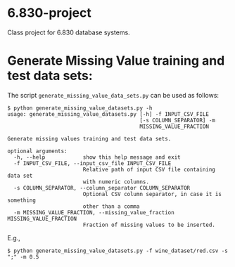# 6.830-project
Class project for 6.830 database systems.

# Generate Missing Value training and test data sets:

The script ```generate_missing_value_data_sets.py``` can be used as follows:

```
$ python generate_missing_value_datasets.py -h
usage: generate_missing_value_datasets.py [-h] -f INPUT_CSV_FILE
                                          [-s COLUMN_SEPARATOR] -m
                                          MISSING_VALUE_FRACTION

Generate missing values training and test data sets.

optional arguments:
  -h, --help            show this help message and exit
  -f INPUT_CSV_FILE, --input_csv_file INPUT_CSV_FILE
                        Relative path of input CSV file containing data set
                        with numeric columns.
  -s COLUMN_SEPARATOR, --column_separator COLUMN_SEPARATOR
                        Optional CSV column separator, in case it is something
                        other than a comma
  -m MISSING_VALUE_FRACTION, --missing_value_fraction MISSING_VALUE_FRACTION
                        Fraction of missing values to be inserted.
```

E.g.,

```
$ python generate_missing_value_datasets.py -f wine_dataset/red.csv -s ";" -m 0.5
```

